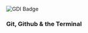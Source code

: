 ![GDI Badge](images/gdi/ann-arbor/gdi_logo_badge.png)
<!-- .element: class="img--bare" -->


### Git, Github & the Terminal
<!-- ---
####An afternoon jaunt down Version Control Lane
 -->
